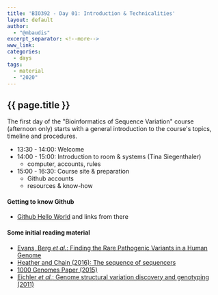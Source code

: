 ```yaml
---
title: 'BIO392 - Day 01: Introduction & Technicalities'
layout: default
author:
  - "@mbaudis"
excerpt_separator: <!--more-->
www_link:
categories:
  - days
tags:
  - material
  - "2020"
---
```


## {{ page.title }}

The first day of the "Bioinformatics of Sequence Variation" course (afternoon only)
starts with a general introduction to the course's topics, timeline and
procedures.

<!--more-->

* 13:30 - 14:00: Welcome
* 14:00 - 15:00: Introduction to room & systems (Tina Siegenthaler)
    - computer, accounts, rules
* 15:00 - 16:30: Course site & preparation
    - Github accounts
    - resources & know-how

#### Getting to know Github

* [Github Hello World](https://product.hubspot.com/blog/git-and-github-tutorial-for-beginners) and links from there

#### Some initial reading material

* [Evans, Berg _et al._: Finding the Rare Pathogenic Variants in a Human Genome](https://internal.baudisgroup.org/pdf/2017-05-09___Evans__Clinical_genome_sequencing__JAMA_comment.pdf)
* [Heather and Chain (2016): The sequence of sequencers](https://internal.baudisgroup.org/pdf/2016-01-15___Heather_and_Chain__The-sequence-of-sequencers__Genomics.pdf)
* [1000 Genomes Paper (2015)](https://internal.baudisgroup.org/pdf/2015-10-01___1000-Genomes-Consortium__A-global-reference-for-human-genetic-variation__Nature.pdf)
* [Eichler _et al._: Genome structural variation discovery and genotyping (2011)](https://internal.baudisgroup.org/pdf/2011-05-12___Eichler_et_al__Review_structural_variations_arrays__NatRevGen.pdf)
